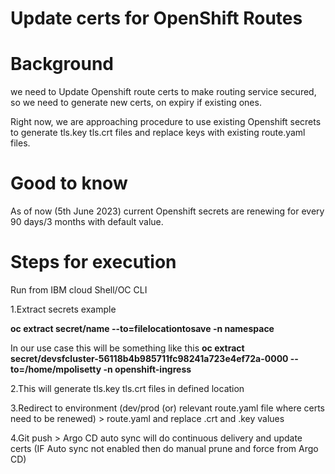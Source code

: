 # Update certs for OpenShift Routes

# Background 
we need to Update Openshift route certs to make routing service secured, so we need to generate new certs, on expiry if existing ones.

Right now, we are approaching procedure to use existing Openshift secrets to generate tls.key tls.crt files and replace keys with existing route.yaml files.

# Good to know
As of now (5th June 2023) current Openshift secrets are renewing for every 90 days/3 months with default value. 

# Steps for execution 
Run from IBM cloud Shell/OC CLI

1.Extract secrets example

**oc extract secret/name --to=filelocationtosave -n namespace**

In our use case this will be something like this 
**oc extract secret/devsfcluster-56118b4b985711fc98241a723e4ef72a-0000 --to=/home/mpolisetty -n openshift-ingress**

2.This will generate tls.key tls.crt files in defined location 

3.Redirect to environment (dev/prod (or) relevant route.yaml file where certs need to be renewed) > route.yaml and replace .crt and .key values

4.Git push > Argo CD auto sync will do continuous delivery and update certs (IF Auto sync not enabled then do manual prune and force from Argo CD)


